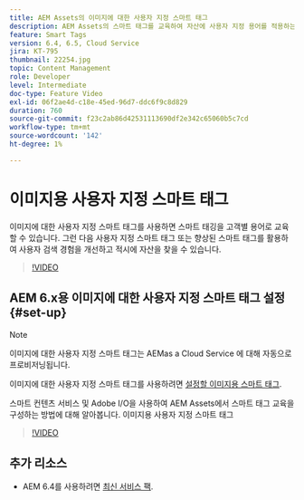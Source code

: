 ```yaml
---
title: AEM Assets의 이미지에 대한 사용자 지정 스마트 태그
description: AEM Assets의 스마트 태그를 교육하여 자산에 사용자 지정 용어를 적용하는 방법에 대해 알아봅니다.
feature: Smart Tags
version: 6.4, 6.5, Cloud Service
jira: KT-795
thumbnail: 22254.jpg
topic: Content Management
role: Developer
level: Intermediate
doc-type: Feature Video
exl-id: 06f2ae4d-c18e-45ed-96d7-ddc6f9c8d829
duration: 760
source-git-commit: f23c2ab86d42531113690df2e342c65060b5c7cd
workflow-type: tm+mt
source-wordcount: '142'
ht-degree: 1%

---
```


# 이미지용 사용자 지정 스마트 태그

이미지에 대한 사용자 지정 스마트 태그를 사용하면 스마트 태깅을 고객별 용어로 교육할 수 있습니다.
그런 다음 사용자 지정 스마트 태그 또는 향상된 스마트 태그를 활용하여 사용자 검색 경험을 개선하고 적시에 자산을 찾을 수 있습니다.

>[!VIDEO](https://video.tv.adobe.com/v/22254?quality=12&learn=on)

## AEM 6.x용 이미지에 대한 사용자 지정 스마트 태그 설정{#set-up}

>[!NOTE]
> 이미지에 대한 사용자 지정 스마트 태그는 AEMas a Cloud Service 에 대해 자동으로 프로비저닝됩니다.

이미지에 대한 사용자 지정 스마트 태그를 사용하려면 [설정할 이미지용 스마트 태그](./image-smart-tags.md#set-up).

스마트 컨텐츠 서비스 및 Adobe I/O을 사용하여 AEM Assets에서 스마트 태그 교육을 구성하는 방법에 대해 알아봅니다. 이미지용 사용자 지정 스마트 태그

>[!VIDEO](https://video.tv.adobe.com/v/23405?quality=12&learn=on)

## 추가 리소스

* AEM 6.4를 사용하려면 [최신 서비스 팩](https://experienceleague.adobe.com/docs/experience-manager-release-information/aem-release-updates/aem-releases-updates.html#aem-64).
